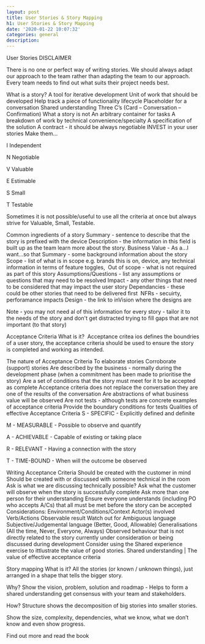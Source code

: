 ```yaml
---
layout: post
title: User Stories & Story Mapping
h1: User Stories & Story Mapping
date: '2020-01-22 10:07:32'
categories: general
description: 
---
```


User Stories
DISCLAIMER

There is no one or perfect way of writing stories. We should always adapt our approach to the team rather than adapting the team to our approach. Every team needs to find out what suits their project needs best.



What is a story?
A tool for iterative development
Unit of work that should be developed
Help track a piece of functionality lifecycle
Placeholder for a conversation
Shared understanding
Three C’s (Card – Conversation – Confirmation)
What a story is not
An arbitrary container for tasks
A breakdown of work by technical convenience/specialty
A specification of the solution
A contract - it should be always negotiable
INVEST in your user stories
Make them...

I Independent

N Negotiable

V Valuable

E Estimable

S Small

T Testable

Sometimes it is not possible/useful to use all the criteria at once but always strive for Valuable, Small, Testable.


Common ingredients of a story
Summary - sentence to describe that the story is prefixed with the device
Description - the information in this field is built up as the team learn more about the story.
Business Value - As a...I want...so that
Summary - some background information about the story
Scope - list of what is in scope e.g. brands this is on, device, any technical information in terms of feature toggles, 
Out of scope - what is not required as part of this story
Assumptions/Questions - list any assumptions or questions that may need to be resolved
Impact - any other things that need to be considered that may impact the user story
Dependancies - these could be other stories that need to be delivered first 
NFRs - secuirty, perforamance impacts
Design - the link to inVision where the designs are


Note - you may not need al of this information for every story - tailor it to the needs of the story and don't get distracted trying to fill gaps that are not important (to that story)



Acceptance Criteria
What is it?  Acceptance critea ios defines the boundries of a user story, the acceptance criteria should be used to ensure the story is completed and working as intended.

The nature of Acceptance Criteria
To elaborate stories
Corroborate (support) stories
Are described by the business - normally during the development phase (when a commitment has been made to prioritise the story)
Are a set of conditions that the story must meet for it to be accepted as complete
Acceptance criteria does not replace the conversation they are one of the results of the conversation
Are abstractions of what business value will be observed
Are not tests - although tests are concrete examples of acceptance criteria
Provide the boundary conditions for tests
Qualities of effective Acceptance Criteria
S - SPECIFIC - Explicitly defined and definite

M - MEASURABLE - Possible to observe and quantify

A - ACHIEVABLE - Capable of existing or taking place

R - RELEVANT - Having a connection with the story

T - TIME-BOUND - When will the outcome be observed

Writing Acceptance Criteria
Should be created with the customer in mind
Should be created with or discussed with someone technical in the room
Ask is what we are discussing technically possible?
Ask what the customer will observe when the story is successfully complete
Ask more than one person for their understanding
Ensure everyone understands (including PO who accepts A/Cs) that all must be met before the story can be accepted
Considerations:
Environment/Conditions/Context
Actor(s) involved
Verb/Actions
Observable result
Watch out for
Ambiguous language
Subjective/Judgemental language (Better, Good, Allowable)
Generalisations (All the time, Never, Everyone, Always)
Observed behaviour that is not directly related to the story currently under consideration or being discussed during development
Consider using the Shared experience exercise to ittlustrate the value of good stories.
Shared understanding | The value of effective acceptance criteria 



Story mapping
What is it?
All the stories (or known / unknown things), just arranged in a shape that tells the bigger story.

Why?
Show the vision, problem, solution and roadmap - Helps to form a shared understanding get consensus with your team and stakeholders.

How?
Structure shows the decomposition of big stories into smaller stories.

Show the size, complexity, dependencies, what we know, what we don’t know and even show progress.





Find out more and read the book
